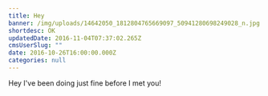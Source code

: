 ```yaml
---
title: Hey
banner: /img/uploads/14642050_1812804765669097_50941280698249028_n.jpg
shortdesc: OK
updatedDate: 2016-11-04T07:37:02.265Z
cmsUserSlug: ""
date: 2016-10-26T16:00:00.000Z
categories: null
---
```


Hey I've been doing just fine before I met you!
